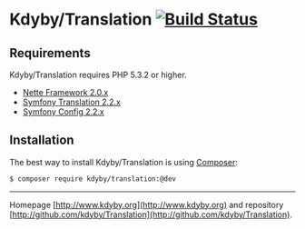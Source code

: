 Kdyby/Translation [![Build Status](https://secure.travis-ci.org/Kdyby/Translation.png?branch=master)](http://travis-ci.org/Kdyby/Translation)
===========================


Requirements
------------

Kdyby/Translation requires PHP 5.3.2 or higher.

- [Nette Framework 2.0.x](https://github.com/nette/nette)
- [Symfony Translation 2.2.x](https://github.com/symfony/translation)
- [Symfony Config 2.2.x](https://github.com/symfony/config)


Installation
------------

The best way to install Kdyby/Translation is using  [Composer](http://getcomposer.org/):

```sh
$ composer require kdyby/translation:@dev
```


-----

Homepage [http://www.kdyby.org](http://www.kdyby.org) and repository [http://github.com/kdyby/Translation](http://github.com/kdyby/Translation).
